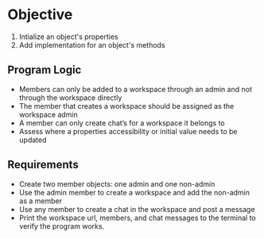 # Objective

1. Intialize an object's properties
2. Add implementation for an object's methods

## Program Logic

* Members can only be added to a workspace through an admin and not through the workspace directly
* The member that creates a workspace should be assigned as the workspace admin
* A member can only create chat’s for a workspace it belongs to
* Assess where a properties accessibility or initial value needs to be updated

## Requirements

* Create two member objects: one admin and one non-admin
* Use the admin member to create a workspace and add the non-admin as a member
* Use any member to create a chat in the workspace and post a message
* Print the workspace url, members, and chat messages to the terminal to verify the program works.
